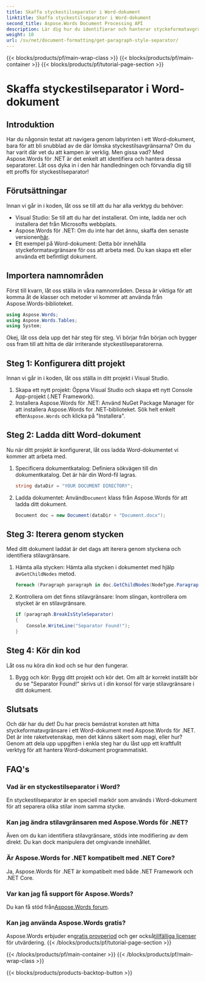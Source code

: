 ```yaml
---
title: Skaffa styckestilseparator i Word-dokument
linktitle: Skaffa styckestilseparator i Word-dokument
second_title: Aspose.Words Document Processing API
description: Lär dig hur du identifierar och hanterar styckeformatavgränsare i Word-dokument med Aspose.Words för .NET med den här omfattande, steg-för-steg-handledningen.
weight: 10
url: /sv/net/document-formatting/get-paragraph-style-separator/
---
```


{{< blocks/products/pf/main-wrap-class >}}
{{< blocks/products/pf/main-container >}}
{{< blocks/products/pf/tutorial-page-section >}}

# Skaffa styckestilseparator i Word-dokument


## Introduktion

Har du någonsin testat att navigera genom labyrinten i ett Word-dokument, bara för att bli snubblad av de där lömska styckestilsavgränsarna? Om du har varit där vet du att kampen är verklig. Men gissa vad? Med Aspose.Words för .NET är det enkelt att identifiera och hantera dessa separatorer. Låt oss dyka in i den här handledningen och förvandla dig till ett proffs för styckestilseparator!

## Förutsättningar

Innan vi går in i koden, låt oss se till att du har alla verktyg du behöver:

- Visual Studio: Se till att du har det installerat. Om inte, ladda ner och installera det från Microsofts webbplats.
- Aspose.Words för .NET: Om du inte har det ännu, skaffa den senaste versionen[här](https://releases.aspose.com/words/net/).
- Ett exempel på Word-dokument: Detta bör innehålla styckeformatavgränsare för oss att arbeta med. Du kan skapa ett eller använda ett befintligt dokument.

## Importera namnområden

Först till kvarn, låt oss ställa in våra namnområden. Dessa är viktiga för att komma åt de klasser och metoder vi kommer att använda från Aspose.Words-biblioteket.

```csharp
using Aspose.Words;
using Aspose.Words.Tables;
using System;
```

Okej, låt oss dela upp det här steg för steg. Vi börjar från början och bygger oss fram till att hitta de där irriterande styckestilseparatorerna.

## Steg 1: Konfigurera ditt projekt

Innan vi går in i koden, låt oss ställa in ditt projekt i Visual Studio.

1. Skapa ett nytt projekt: Öppna Visual Studio och skapa ett nytt Console App-projekt (.NET Framework).
2.  Installera Aspose.Words för .NET: Använd NuGet Package Manager för att installera Aspose.Words for .NET-biblioteket. Sök helt enkelt efter`Aspose.Words` och klicka på "Installera".

## Steg 2: Ladda ditt Word-dokument

Nu när ditt projekt är konfigurerat, låt oss ladda Word-dokumentet vi kommer att arbeta med.

1. Specificera dokumentkatalog: Definiera sökvägen till din dokumentkatalog. Det är här din Word-fil lagras.

    ```csharp
    string dataDir = "YOUR DOCUMENT DIRECTORY";
    ```

2.  Ladda dokumentet: Använd`Document` klass från Aspose.Words för att ladda ditt dokument.

    ```csharp
    Document doc = new Document(dataDir + "Document.docx");
    ```

## Steg 3: Iterera genom stycken

Med ditt dokument laddat är det dags att iterera genom styckena och identifiera stilavgränsare.

1.  Hämta alla stycken: Hämta alla stycken i dokumentet med hjälp av`GetChildNodes` metod.

    ```csharp
    foreach (Paragraph paragraph in doc.GetChildNodes(NodeType.Paragraph, true))
    ```

2. Kontrollera om det finns stilavgränsare: Inom slingan, kontrollera om stycket är en stilavgränsare.

    ```csharp
    if (paragraph.BreakIsStyleSeparator)
    {
        Console.WriteLine("Separator Found!");
    }
    ```

## Steg 4: Kör din kod

Låt oss nu köra din kod och se hur den fungerar.

1. Bygg och kör: Bygg ditt projekt och kör det. Om allt är korrekt inställt bör du se "Separator Found!" skrivs ut i din konsol för varje stilavgränsare i ditt dokument.

## Slutsats

Och där har du det! Du har precis bemästrat konsten att hitta styckeformatavgränsare i ett Word-dokument med Aspose.Words för .NET. Det är inte raketvetenskap, men det känns säkert som magi, eller hur? Genom att dela upp uppgiften i enkla steg har du låst upp ett kraftfullt verktyg för att hantera Word-dokument programmatiskt.

## FAQ's

### Vad är en styckestilseparator i Word?
En styckestilseparator är en speciell markör som används i Word-dokument för att separera olika stilar inom samma stycke.

### Kan jag ändra stilavgränsaren med Aspose.Words för .NET?
Även om du kan identifiera stilavgränsare, stöds inte modifiering av dem direkt. Du kan dock manipulera det omgivande innehållet.

### Är Aspose.Words for .NET kompatibelt med .NET Core?
Ja, Aspose.Words för .NET är kompatibelt med både .NET Framework och .NET Core.

### Var kan jag få support för Aspose.Words?
 Du kan få stöd från[Aspose.Words forum](https://forum.aspose.com/c/words/8).

### Kan jag använda Aspose.Words gratis?
 Aspose.Words erbjuder en[gratis provperiod](https://releases.aspose.com/) och ger också[tillfälliga licenser](https://purchase.aspose.com/temporary-license/) för utvärdering.
{{< /blocks/products/pf/tutorial-page-section >}}

{{< /blocks/products/pf/main-container >}}
{{< /blocks/products/pf/main-wrap-class >}}

{{< blocks/products/products-backtop-button >}}
